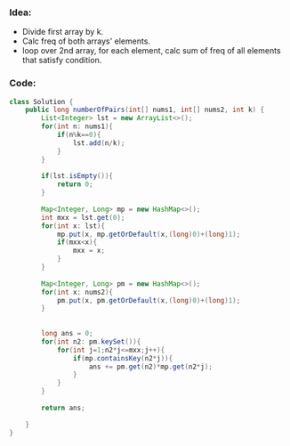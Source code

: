 ### Idea:
- Divide first array by k.
- Calc freq of both arrays' elements.
- loop over 2nd array, for each element, calc sum of freq of all elements that satisfy condition.

### Code:
```java
class Solution {
    public long numberOfPairs(int[] nums1, int[] nums2, int k) {
        List<Integer> lst = new ArrayList<>();
        for(int n: nums1){
            if(n%k==0){
                lst.add(n/k);
            }
        }
        
        if(lst.isEmpty()){
            return 0;
        }
                        
        Map<Integer, Long> mp = new HashMap<>();
        int mxx = lst.get(0);
        for(int x: lst){
            mp.put(x, mp.getOrDefault(x,(long)0)+(long)1);
            if(mxx<x){
                mxx = x;
            }
        }
        
        Map<Integer, Long> pm = new HashMap<>();
        for(int x: nums2){
            pm.put(x, pm.getOrDefault(x,(long)0)+(long)1);
        }
        
    
        long ans = 0;
        for(int n2: pm.keySet()){
            for(int j=1;n2*j<=mxx;j++){
                if(mp.containsKey(n2*j)){
                    ans += pm.get(n2)*mp.get(n2*j);
                }
            }
        }
        
        return ans;
        
    }
}
```